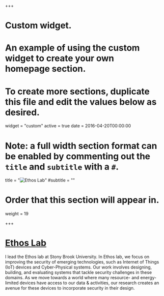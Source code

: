 +++
# Custom widget.
# An example of using the custom widget to create your own homepage section.
# To create more sections, duplicate this file and edit the values below as desired.
widget = "custom"
active = true
date = 2016-04-20T00:00:00

# Note: a full width section format can be enabled by commenting out the `title` and `subtitle` with a `#`.
title = "![Ethos Lab](/img/ethos.png)"
#subtitle = ""

# Order that this section will appear in.
weight = 19


+++

# [Ethos Lab](https://github.com/Ethos-lab)
I lead the Ethos lab at Stony Brook University.
In Ethos lab, we focus on improving the security of emerging technologies, such as Internet of Things (IoT) devices and Cyber-Physical systems. Our work involves designing, building, and evaluating systems that tackle security challenges in these domains. As we move towards a world where many resource- and energy-limited devices have access to our data \& activities, our research creates an avenue for these devices to incorporate security in their design.

